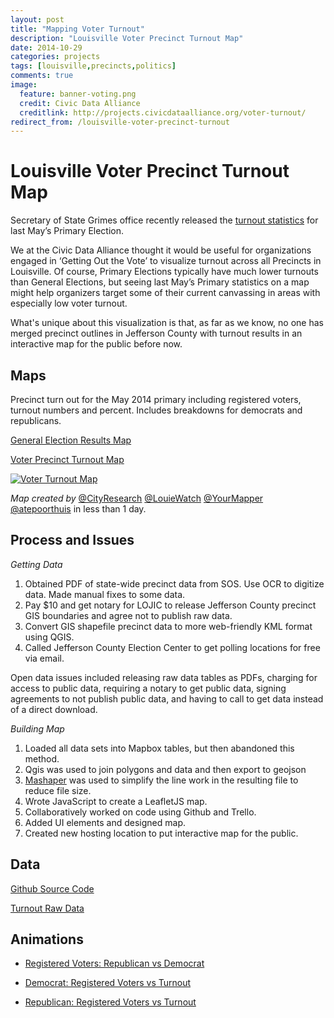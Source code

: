 ```yaml
---
layout: post
title: "Mapping Voter Turnout"
description: "Louisville Voter Precinct Turnout Map"
date: 2014-10-29
categories: projects
tags: [louisville,precincts,politics]
comments: true
image:
  feature: banner-voting.png
  credit: Civic Data Alliance
  creditlink: http://projects.civicdataalliance.org/voter-turnout/
redirect_from: /louisville-voter-precinct-turnout
---
```

# Louisville Voter Precinct Turnout Map
Secretary of State Grimes office recently released the [turnout statistics](http://elect.ky.gov/statistics/Pages/turnoutstatistics.aspx) for last May’s Primary Election.

We at the Civic Data Alliance thought it would be useful for organizations engaged in ‘Getting Out the Vote’ to visualize turnout across all Precincts in Louisville. Of course, Primary Elections typically have much lower turnouts than General Elections, but seeing last May’s Primary statistics on a map might help organizers target some of their current canvassing in areas with especially low voter turnout.

What's unique about this visualization is that, as far as we know, no one has merged precinct outlines in Jefferson County with turnout results in an interactive map for the public before now.

## Maps

Precinct turn out for the May 2014 primary including registered voters, turnout numbers and percent. Includes breakdowns for democrats and republicans.

[General Election Results Map](http://projects.civicdataalliance.org/election-results/)

[Voter Precinct Turnout Map](http://projects.civicdataalliance.org/voter-turnout/)

[![Voter Turnout Map](/images/screenshot-voter-turnout.png)](http://projects.civicdataalliance.org/voter-turnout/)

*Map created by* [@CityResearch](http://www.twitter.com/CityResearch) [@LouieWatch](http://www.twitter.com/LouieWatch)  [@YourMapper](http://www.twitter.com/YourMapper)  [@atepoorthuis](http://www.twitter.com/atepoorthuis) in less than 1 day.

## Process and Issues ##

*Getting Data*

1. Obtained PDF of state-wide precinct data from SOS. Use OCR to digitize data.  Made manual fixes to some data.
2. Pay $10 and get notary for LOJIC to release Jefferson County precinct GIS boundaries and agree not to publish raw data.
3. Convert GIS shapefile precinct data to more web-friendly KML format using QGIS.
4. Called Jefferson County Election Center to get polling locations for free via email.

Open data issues included releasing raw data tables as PDFs, charging for access to public data, requiring a notary to get public data, signing agreements to not publish public data, and having to call to get data instead of a direct download.

*Building Map*

1. Loaded all data sets into Mapbox tables, but then abandoned this method.
2. Qgis was used to join polygons and data and then export to geojson
3. [Mashaper](http://www.mapshaper.org/) was used to simplify the line work in the resulting file to reduce file size.
4. Wrote JavaScript to create a LeafletJS map.
5. Collaboratively worked on code using Github and Trello.
6. Added UI elements and designed map.
7. Created new hosting location to put interactive map for the public.

## Data

[Github Source Code](https://github.com/civicdata/LouisvilleVoterTurnoutMap)

[Turnout Raw Data](http://data.civicdataalliance.org/dataset/ky-voting-precinct-results)

## Animations ##

- [Registered Voters: Republican vs Democrat](/images/animation-PrecinctRegisteredVoters.gif)

- [Democrat: Registered Voters vs Turnout](/images/animation-DemRegisteredTurnout.gif)

- [Republican: Registered Voters vs Turnout](/images/animation-RepRegisteredTurnout.gif)
